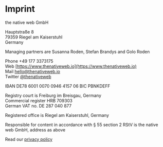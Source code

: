 # Imprint

the native web GmbH

Hauptstraße 8<br />
79359 Riegel am Kaiserstuhl<br />
Germany

Managing partners are Susanna Roden, Stefan Brandys and Golo Roden

Phone +49 177 3373175<br />
Web [https://www.thenativeweb.io](https://www.thenativeweb.io)<br />
Mail [hello@thenativeweb.io](mailto:hello@thenativeweb.io)<br />
Twitter [@thenativeweb](https://twitter.com/thenativeweb)

IBAN DE78 6001 0070 0946 4157 06
BIC PBNKDEFF

Registry court is Freiburg im Breisgau, Germany<br />
Commercial register HRB 709303<br />
German VAT no. DE 287 040 877

Registered office is Riegel am Kaiserstuhl, Germany

Responsible for content in accordance with § 55 section 2 RStV is the native web GmbH, address as above

Read our [privacy policy](https://www.thenativeweb.io/privacy)
